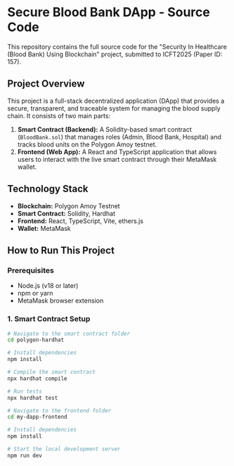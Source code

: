 # Secure Blood Bank DApp - Source Code

This repository contains the full source code for the "Security In Healthcare (Blood Bank) Using Blockchain" project, submitted to ICFT2025 (Paper ID: 157).

## Project Overview

This project is a full-stack decentralized application (DApp) that provides a secure, transparent, and traceable system for managing the blood supply chain. It consists of two main parts:

1.  **Smart Contract (Backend):** A Solidity-based smart contract (`BloodBank.sol`) that manages roles (Admin, Blood Bank, Hospital) and tracks blood units on the Polygon Amoy testnet.
2.  **Frontend (Web App):** A React and TypeScript application that allows users to interact with the live smart contract through their MetaMask wallet.

## Technology Stack

-   **Blockchain:** Polygon Amoy Testnet
-   **Smart Contract:** Solidity, Hardhat
-   **Frontend:** React, TypeScript, Vite, ethers.js
-   **Wallet:** MetaMask

## How to Run This Project

### Prerequisites

-   Node.js (v18 or later)
-   npm or yarn
-   MetaMask browser extension

### 1. Smart Contract Setup

```bash
# Navigate to the smart contract folder
cd polygon-hardhat

# Install dependencies
npm install

# Compile the smart contract
npx hardhat compile

# Run tests
npx hardhat test

# Navigate to the frontend folder
cd my-dapp-frontend

# Install dependencies
npm install

# Start the local development server
npm run dev